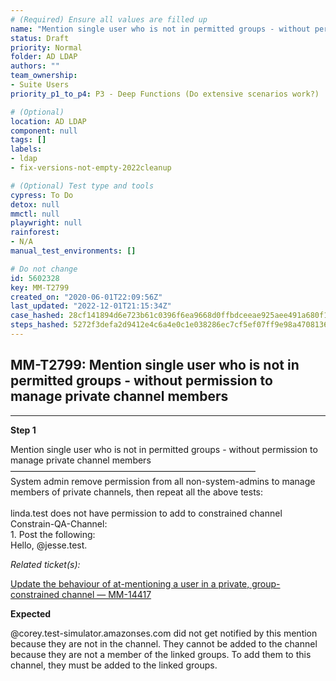 ```yaml
---
# (Required) Ensure all values are filled up
name: "Mention single user who is not in permitted groups - without permission to manage private channel members"
status: Draft
priority: Normal
folder: AD LDAP
authors: ""
team_ownership: 
- Suite Users
priority_p1_to_p4: P3 - Deep Functions (Do extensive scenarios work?)

# (Optional)
location: AD LDAP
component: null
tags: []
labels: 
- ldap
- fix-versions-not-empty-2022cleanup

# (Optional) Test type and tools
cypress: To Do
detox: null
mmctl: null
playwright: null
rainforest: 
- N/A
manual_test_environments: []

# Do not change
id: 5602328
key: MM-T2799
created_on: "2020-06-01T22:09:56Z"
last_updated: "2022-12-01T21:15:34Z"
case_hashed: 28cf141894d6e723b61c0396f6ea9668d0ffbdceeae925aee491a680f1b0b27864f75e56c3b57fd269f1da9fcf563172
steps_hashed: 5272f3defa2d9412e4c6a4e0c1e038286ec7cf5ef07ff9e98a47081361551584871e63cb0f71a1412e6d5b9cd2b7ffb2
---
```


<!-- (Auto-generated) Based on frontmatter's "key" and "name" -->

## MM-T2799: Mention single user who is not in permitted groups - without permission to manage private channel members

---

**Step 1**

Mention single user who is not in permitted groups - without permission to manage private channel members\
————————————————————————————\
System admin remove permission from all non-system-admins to manage members of private channels, then repeat all the above tests:\
\
linda.test does not have permission to add to constrained channel Constrain-QA-Channel:\
1\. Post the following:\
Hello, @jesse.test.

_Related ticket(s):_

[Update the behaviour of at-mentioning a user in a private, group-constrained channel — MM-14417](https://mattermost.atlassian.net/browse/MM-14417)

**Expected**

@corey.test-simulator.amazonses.com did not get notified by this mention because they are not in the channel. They cannot be added to the channel because they are not a member of the linked groups. To add them to this channel, they must be added to the linked groups.
